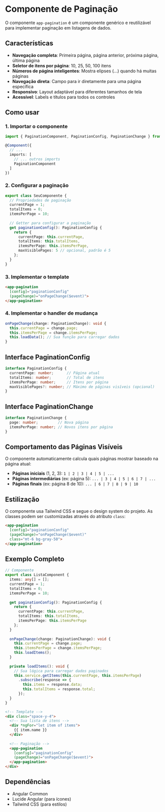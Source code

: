 # Componente de Paginação

O componente `app-pagination` é um componente genérico e reutilizável para implementar paginação em listagens de dados.

## Características

- **Navegação completa**: Primeira página, página anterior, próxima página, última página
- **Seletor de itens por página**: 10, 25, 50, 100 itens
- **Números de página inteligentes**: Mostra elipses (...) quando há muitas páginas
- **Navegação direta**: Campo para ir diretamente para uma página específica
- **Responsivo**: Layout adaptável para diferentes tamanhos de tela
- **Acessível**: Labels e títulos para todos os controles

## Como usar

### 1. Importar o componente

```typescript
import { PaginationComponent, PaginationConfig, PaginationChange } from '../../../shared/components/pagination/pagination.component';

@Component({
  // ...
  imports: [
    // ... outros imports
    PaginationComponent
  ]
})
```

### 2. Configurar a paginação

```typescript
export class SeuComponente {
  // Propriedades de paginação
  currentPage = 1;
  totalItems = 0;
  itemsPerPage = 10;
  
  // Getter para configurar a paginação
  get paginationConfig(): PaginationConfig {
    return {
      currentPage: this.currentPage,
      totalItems: this.totalItems,
      itemsPerPage: this.itemsPerPage,
      maxVisiblePages: 5 // opcional, padrão é 5
    };
  }
}
```

### 3. Implementar o template

```html
<app-pagination
  [config]="paginationConfig"
  (pageChange)="onPageChange($event)">
</app-pagination>
```

### 4. Implementar o handler de mudança

```typescript
onPageChange(change: PaginationChange): void {
  this.currentPage = change.page;
  this.itemsPerPage = change.itemsPerPage;
  this.loadData(); // Sua função para carregar dados
}
```

## Interface PaginationConfig

```typescript
interface PaginationConfig {
  currentPage: number;      // Página atual
  totalItems: number;       // Total de itens
  itemsPerPage: number;     // Itens por página
  maxVisiblePages?: number; // Máximo de páginas visíveis (opcional)
}
```

## Interface PaginationChange

```typescript
interface PaginationChange {
  page: number;         // Nova página
  itemsPerPage: number; // Novos itens por página
}
```

## Comportamento das Páginas Visíveis

O componente automaticamente calcula quais páginas mostrar baseado na página atual:

- **Páginas iniciais** (1, 2, 3): `1 | 2 | 3 | 4 | 5 | ...`
- **Páginas intermediárias** (ex: página 5): `... | 3 | 4 | 5 | 6 | 7 | ...`
- **Páginas finais** (ex: página 8 de 10): `... | 6 | 7 | 8 | 9 | 10`

## Estilização

O componente usa Tailwind CSS e segue o design system do projeto. As classes podem ser customizadas através do atributo `class`:

```html
<app-pagination
  [config]="paginationConfig"
  (pageChange)="onPageChange($event)"
  class="mt-6 bg-gray-50">
</app-pagination>
```

## Exemplo Completo

```typescript
// Componente
export class ListaComponent {
  items: any[] = [];
  currentPage = 1;
  totalItems = 0;
  itemsPerPage = 10;
  
  get paginationConfig(): PaginationConfig {
    return {
      currentPage: this.currentPage,
      totalItems: this.totalItems,
      itemsPerPage: this.itemsPerPage
    };
  }
  
  onPageChange(change: PaginationChange): void {
    this.currentPage = change.page;
    this.itemsPerPage = change.itemsPerPage;
    this.loadItems();
  }
  
  private loadItems(): void {
    // Sua lógica para carregar dados paginados
    this.service.getItems(this.currentPage, this.itemsPerPage)
      .subscribe(response => {
        this.items = response.data;
        this.totalItems = response.total;
      });
  }
}
```

```html
<!-- Template -->
<div class="space-y-4">
  <!-- Sua lista de itens -->
  <div *ngFor="let item of items">
    {{ item.name }}
  </div>
  
  <!-- Paginação -->
  <app-pagination
    [config]="paginationConfig"
    (pageChange)="onPageChange($event)">
  </app-pagination>
</div>
```

## Dependências

- Angular Common
- Lucide Angular (para ícones)
- Tailwind CSS (para estilos)
